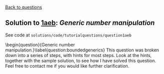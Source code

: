 [Back to questions](../README.md)

## Solution to [1aeb](../questions/1aeb): *Generic number manipulation*

See code at `solutions/code/tutorialquestions/question1aeb`

\begin{question}{Generic number manipulation.}\label{question:boundedgenerics}
This question was broken down into a series of steps, with hints for most steps.  Look at the hints, together with the
sample solution, to see how I have solved this question.  Feel free to contact me if you would like further clarification.
